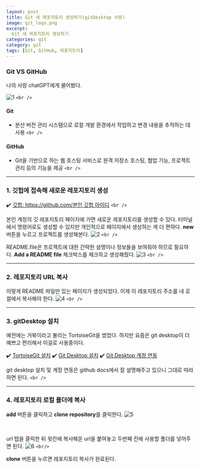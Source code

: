 ```yaml
---
layout: post
title: Git 새 레포지토리 생성하기(gitDesktop 사용)
image: git_logo.png
excerpt: 
  Git 새 레포지토리 생성하기
categories: git
category: git
tags: [Git, GitHub, 레포지트리]
---
```

### Git VS GitHub

나의 사랑 chatGPT에게 물어봤다.

![1](https://github.com/DaYoung-woo/DaYoung-woo.github.io/assets/131967254/46800c55-1a49-4740-a94c-50b723f8e92c)
`<br />`

#### Git

- 분산 버전 관리 시스템으로 로컬 개발 환경에서 작업하고 변경 내용을 추적하는 데 사용
  `<br />`

#### GitHub

- Git을 기반으로 하는 웹 호스팅 서비스로 원격 저장소 호스팅, 협업 기능, 프로젝트 관리 등의 기능을 제공
  `<br />`

---

### 1. 깃헙에 접속해 새로운 레포지토리 생성

✔️ [깃헙: https://github.com/본인 깃헙 아이디](https://github.com/DaYoung-woo)
`<br />`

본인 계정의 깃 레포지토리 페이지에 가면 새로운 레포지토리를 생성할 수 있다.
터미널에서 명령어로도 생성할 수 있지만 개인적으로 페이지에서 생성하는 게 더 편하다.
**new** 버튼을 누르고 프로젝트를 생성해본다.
![2](https://github.com/DaYoung-woo/DaYoung-woo.github.io/assets/131967254/5b5a7ae7-0807-4764-8c03-b3ed73f09100)
`<br />`

README.file은 프로젝트에 대한 간략한 설명이나 정보들을 보여줘야 하므로 필요하다.
**Add a README file** 체크박스를 체크하고 생성해줬다.
![3](https://github.com/DaYoung-woo/DaYoung-woo.github.io/assets/131967254/c2e8d829-569f-4a4e-a373-d6726a622fba)
`<br />`

---

### 2. 레포지토리 URL 복사

이렇게 README 파일만 있는 페이지가  생성되었다.
이제 이 레포지토리 주소를 내 로컬에서 복사해야 한다.
![4](https://github.com/DaYoung-woo/DaYoung-woo.github.io/assets/131967254/dfee5601-1de3-4c9b-a3e8-2e5b655a565a)
`<br />`

---

### 3. gitDesktop 설치

예전에는 거북이라고 불리는 TortoiseGit을 썼었다.
하지만 요즘은 git desktop이 더 예쁘고 편리해서 이걸로 사용중이다.

✔️ [TortoiseGit 설치](https://tortoisegit.org/download/)
✔️ [Git Desktop 설치](https://docs.github.com/ko/desktop/installing-and-configuring-github-desktop/installing-and-authenticating-to-github-desktop/installing-github-desktop)
✔️ [Git Desktop 계정 연동](https://docs.github.com/ko/desktop/installing-and-configuring-github-desktop/installing-and-authenticating-to-github-desktop/authenticating-to-github-in-github-desktop)

git desktop 설치 및 계정 연동은 github docs에서 잘 설명해주고 있으니 그대로 따라하면 된다.
`<br />`

---

### 4. 레포지토리 로컬 폴더에 복사

**add** 버튼을 클릭하고 **clone repository**를 클릭한다.
![5](https://github.com/DaYoung-woo/DaYoung-woo.github.io/assets/131967254/98493ee2-0ca3-41b2-88ac-08e179148ca2)

<br />

url 탭을 클릭한 뒤 윗칸에 복사해온 url을 붙여놓고 두번째 칸에 사용할 폴더를 넣어주면 된다.
![6](https://github.com/DaYoung-woo/DaYoung-woo.github.io/assets/131967254/cc8320ca-d63c-4d15-9a83-ff152ea386fd)
`<br/>`

**clone** 버튼을 누르면 레포지토리 복사가 완료된다.
